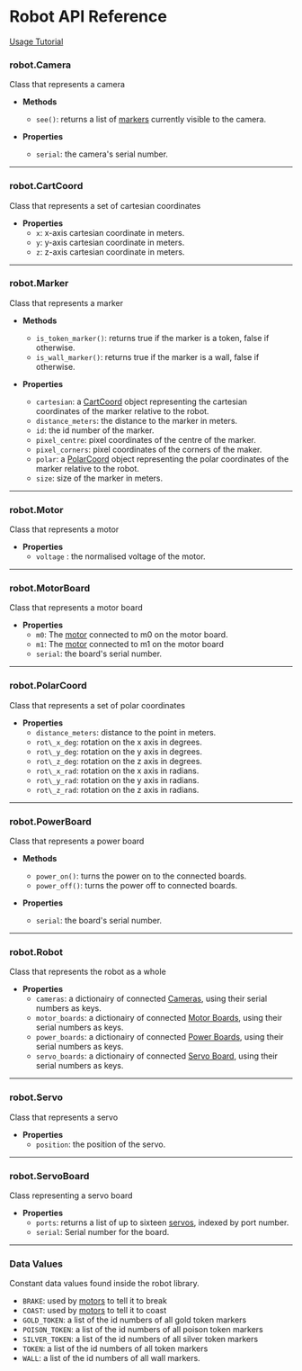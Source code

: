 # Robot API Reference
[Usage Tutorial](index)
### robot.Camera

Class that represents a camera
- **Methods**
  - `see()`: returns a list of [markers](#robotmarker) currently visible to the camera.


- **Properties**
  - `serial`: the camera's serial number.

---

### robot.CartCoord
Class that represents a set of cartesian coordinates
- **Properties**
  - `x`: x-axis cartesian coordinate in meters.
  - `y`: y-axis cartesian coordinate in meters.
  - `z`: z-axis cartesian coordinate in meters.

---

### robot.Marker
Class that represents a marker
- **Methods**
  - `is_token_marker()`: returns true if the marker is a token, false if otherwise.
  - `is_wall_marker()`: returns true if the marker is a wall, false if otherwise.


- **Properties**
  - `cartesian`: a [CartCoord](#robotcartcoord) object representing the cartesian coordinates of the marker relative to the robot.
  - `distance_meters`: the distance to the marker in meters.
  - `id`: the id number of the marker.
  - `pixel_centre`: pixel coordinates of the centre of the marker.
  - `pixel_corners`: pixel coordinates of the corners of the maker.
  - `polar`: a [PolarCoord](#robotpolarcoord) object representing the polar coordinates of the marker relative to the robot.
  - `size`: size of the marker in meters.

---

### robot.Motor
Class that represents a motor
- **Properties**
  - `voltage` : the normalised voltage of the motor.

---

### robot.MotorBoard
Class that represents a motor board
- **Properties**
  - `m0`: The [motor](#robotmotor) connected to m0 on the motor board.
  - `m1`: The [motor](#robotmotor) connected to m1 on the motor board
  - `serial`: the board's serial number.

---

###  robot.PolarCoord
Class that represents a set of polar coordinates
- **Properties**
  - `distance_meters`: distance to the point in meters.
  - `rot\_x_deg`: rotation on the x axis in degrees.
  - `rot\_y_deg`: rotation on the y axis in degrees.
  - `rot\_z_deg`: rotation on the z axis in degrees.
  - `rot\_x_rad`: rotation on the x axis in radians.
  - `rot\_y_rad`: rotation on the y axis in radians.
  - `rot\_z_rad`: rotation on the z axis in radians.

---

###  robot.PowerBoard
Class that represents a power board
- **Methods**
  - `power_on()`: turns the power on to the connected boards.
  - `power_off()`: turns the power off to connected boards.


- **Properties**
  - `serial`: the board's serial number.

---

###  robot.Robot
Class that represents the robot as a whole
- **Properties**
  - `cameras`: a dictionairy of connected [Cameras](#robotcamera), using their serial numbers as keys.
  - `motor_boards`: a dictionairy of connected [Motor Boards](#robotmotorboard), using their serial numbers as keys.
  - `power_boards`: a dictionairy of connected [Power Boards](#robotpowerboard), using their serial numbers as keys.
  - `servo_boards`: a dictionairy of connected [Servo Board](#robotservoboard), using their serial numbers as keys.

---

###  robot.Servo
Class that represents a servo
- **Properties**
  - `position`: the position of the servo.

---

###  robot.ServoBoard
Class representing a servo board
- **Properties**
  - `ports`: returns a list of up to sixteen [servos](#robotservo), indexed by port number.
  - `serial`: Serial number for the board.

---
### Data Values
Constant data values found inside the robot library.
- `BRAKE`: used by [motors](#robotmotor) to tell it to break
- `COAST`: used by [motors](#robotmotor) to tell it to coast
- `GOLD_TOKEN`: a list of the id numbers of all gold token markers
- `POISON_TOKEN`: a list of the id numbers of all poison token markers
- `SILVER_TOKEN`: a list of the id numbers of all silver token markers
- `TOKEN`: a list of the id numbers of all token markers
- `WALL`: a list of the id numbers of all wall markers.
